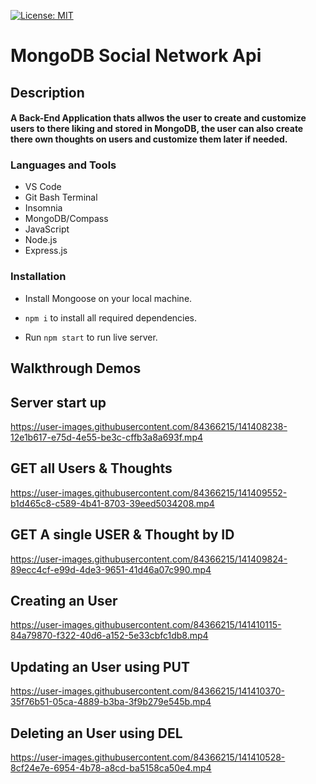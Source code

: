 [![License: MIT](https://img.shields.io/badge/License-MIT-yellow.svg)](https://opensource.org/licenses/MIT)


# MongoDB Social Network Api

<h2>Description<br><h4>A Back-End Application thats allwos the user to create and customize users to there liking and stored in MongoDB, the user can also create there own thoughts on users and customize them later if needed.
  
<h3 align="left">Languages and Tools</h3>

- VS Code
- Git Bash Terminal
- Insomnia
- MongoDB/Compass
- JavaScript
- Node.js
- Express.js

<h3 align="left">Installation</h3>
   
  * Install Mongoose on your local machine.
 
  * ```npm i``` to install all required dependencies.
   
  * Run ```npm start``` to run live server.
  
## Walkthrough Demos  
  
## Server start up
https://user-images.githubusercontent.com/84366215/141408238-12e1b617-e75d-4e55-be3c-cffb3a8a693f.mp4


## GET all Users & Thoughts  
https://user-images.githubusercontent.com/84366215/141409552-b1d465c8-c589-4b41-8703-39eed5034208.mp4

  
## GET A single USER & Thought by ID   
https://user-images.githubusercontent.com/84366215/141409824-89ecc4cf-e99d-4de3-9651-41d46a07c990.mp4


## Creating an User  
https://user-images.githubusercontent.com/84366215/141410115-84a79870-f322-40d6-a152-5e33cbfc1db8.mp4

## Updating an User using PUT
https://user-images.githubusercontent.com/84366215/141410370-35f76b51-05ca-4889-b3ba-3f9b279e545b.mp4

## Deleting an User using DEL
https://user-images.githubusercontent.com/84366215/141410528-8cf24e7e-6954-4b78-a8cd-ba5158ca50e4.mp4
